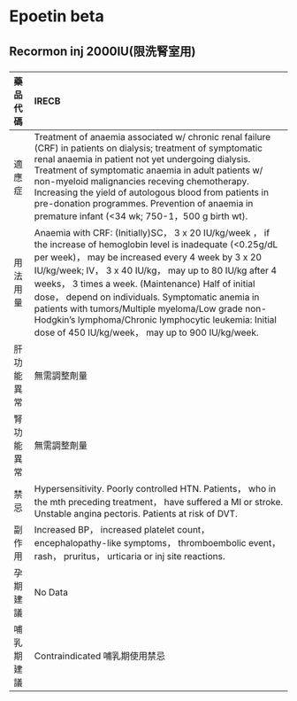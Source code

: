 # Epoetin beta

## Recormon inj 2000IU(限洗腎室用)

##### 

| 藥品代碼   | IRECB                                                                                                                                                                                                                                                                                                                                                                                                                                                                                                        |
|:-----------|:-------------------------------------------------------------------------------------------------------------------------------------------------------------------------------------------------------------------------------------------------------------------------------------------------------------------------------------------------------------------------------------------------------------------------------------------------------------------------------------------------------------|
| 適應症     | Treatment of anaemia associated w/ chronic renal failure (CRF) in patients on dialysis; treatment of symptomatic renal anaemia in patient not yet undergoing dialysis. Treatment of symptomatic anaemia in adult patients w/ non-myeloid malignancies receving chemotherapy. Increasing the yield of autologous blood from patients in pre-donation programmes. Prevention of anaemia in premature infant (<34 wk; 750-1，500 g birth wt).                                                                   |
| 用法用量   | Anaemia with CRF: (Initially)SC， 3 x 20 IU/kg/week ， if the increase of hemoglobin level is inadequate (<0.25g/dL per week)， may be increased every 4 week by 3 x 20 IU/kg/week; IV， 3 x 40 IU/kg， may up to 80 IU/kg after 4 weeks， 3 times a week. (Maintenance) Half of initial dose， depend on individuals. Symptomatic anemia in patients with tumors/Multiple myeloma/Low grade non-Hodgkin’s lymphoma/Chronic lymphocytic leukemia: Initial dose of 450 IU/kg/week， may up to 900 IU/kg/week. |
| 肝功能異常 | 無需調整劑量                                                                                                                                                                                                                                                                                                                                                                                                                                                                                                 |
| 腎功能異常 | 無需調整劑量                                                                                                                                                                                                                                                                                                                                                                                                                                                                                                 |
| 禁忌       | Hypersensitivity. Poorly controlled HTN. Patients， who in the mth preceding treatment， have suffered a MI or stroke. Unstable angina pectoris. Patients at risk of DVT.                                                                                                                                                                                                                                                                                                                                    |
| 副作用     | Increased BP， increased platelet count， encephalopathy-like symptoms， thromboembolic event， rash， pruritus， urticaria or inj site reactions.                                                                                                                                                                                                                                                                                                                                                           |
| 孕期建議   | No Data                                                                                                                                                                                                                                                                                                                                                                                                                                                                                                      |
| 哺乳期建議 | Contraindicated 哺乳期使用禁忌                                                                                                                                                                                                                                                                                                                                                                                                                                                                               |

